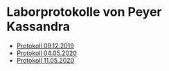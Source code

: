 # Laborprotokolle von Peyer Kassandra

* [Protokoll 09.12.2019](https://github.com/HTLMechatronics/m17-3ahme-la1-sx/blob/peykam17/protokolle/protokoll-1_peykam17_2019-12-09.md)
* [Protokoll 04.05.2020](https://github.com/HTLMechatronics/m17-3ahme-la1-sx/blob/peykam17/protokolle/protokoll-3_peykam17_2020-05-04.md)
* [Protokoll 11.05.2020](https://github.com/HTLMechatronics/m17-3ahme-la1-sx/blob/peykam17/protokolle/protokoll-4_peykam17_2020-05-11.md)
